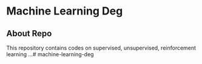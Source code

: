 # Machine Learning Deg

## About Repo
This repository contains codes on supervised, unsupervised, reinforcement learning ...# machine-learning-deg
